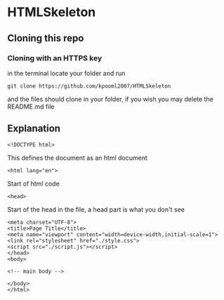 # HTMLSkeleton

## Cloning this repo

### Cloning with an HTTPS key
in the terminal locate your folder and run
```
git clone https://github.com/kpooml2007/HTMLSkeleton
```
and the files should clone in your folder, if you wish you may delete the README.md file


## Explanation 

```
<!DOCTYPE html>
```
This defines the document as an html document

```
<html lang="en">
```
Start of html code

```
<head>
```
Start of the head in the file, a head part is what you don't see
```
<meta charset="UTF-8">
<title>Page Title</title>
<meta name="viewport" content="width=device-width,initial-scale=1">
<link rel="stylesheet" href="./style.css">
<script src="./script.js"></script>
</head>
<body>

<!-- main body -->

</body>
</html> 
```
